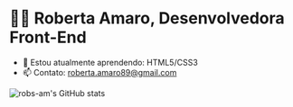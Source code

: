 # 👩‍💻 Roberta Amaro, Desenvolvedora Front-End


- 🌱 Estou atualmente aprendendo: HTML5/CSS3
- 📫 Contato: roberta.amaro89@gmail.com

![robs-am's GitHub stats](https://github-readme-stats.vercel.app/api?username=robs-am&show_icons=true&theme=tokyonight)

